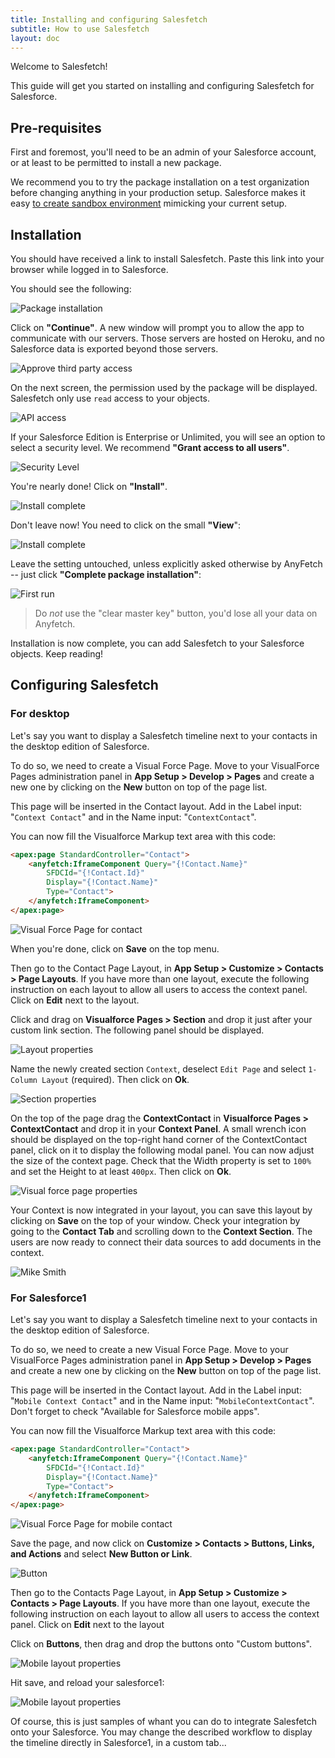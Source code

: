 ```yaml
---
title: Installing and configuring Salesfetch
subtitle: How to use Salesfetch
layout: doc
---
```


Welcome to Salesfetch!

This guide will get you started on installing and configuring Salesfetch for Salesforce.

## Pre-requisites
First and foremost, you'll need to be an admin of your Salesforce account, or at least to be permitted to install a new package.

We recommend you to try the package installation on a test organization before changing anything in your production setup. Salesforce makes it easy [to create sandbox environment](https://help.salesforce.com/HTViewHelpDoc?id=create_test_instance.htm&language=en_US) mimicking your current setup.

## Installation
You should have received a link to install Salesfetch.
Paste this link into your browser while logged in to Salesforce.

You should see the following:

![Package installation](/images/products/salesfetch/package-installation.png)

Click on **"Continue"**.
A new window will prompt you to allow the app to communicate with our servers.
Those servers are hosted on Heroku, and no Salesforce data is exported beyond those servers.

![Approve third party access](/images/products/salesfetch/approve-third-party.png)

On the next screen, the permission used by the package will be displayed. Salesfetch only use `read` access to your objects.

![API access](/images/products/salesfetch/package-api-access.png)

If your Salesforce Edition is Enterprise or Unlimited, you will see an option to select a security level. We recommend **"Grant access to all users"**.

![Security Level](/images/products/salesfetch/security-level.png)

You're nearly done! Click on **"Install"**.

![Install complete](/images/products/salesfetch/install-complete.png)

Don't leave now! You need to click on the small **"View**":

![Install complete](/images/products/salesfetch/post-install.png)

Leave the setting untouched, unless explicitly asked otherwise by AnyFetch -- just click **"Complete package installation"**:

![First run](/images/products/salesfetch/first-run.png)

> Do *not* use the "clear master key" button, you'd lose all your data on Anyfetch.

Installation is now complete, you can add Salesfetch to your Salesforce objects. Keep reading!

## Configuring Salesfetch
### For desktop
Let's say you want to display a Salesfetch timeline next to your contacts in the desktop edition of Salesforce.

To do so, we need to create a Visual Force Page.
Move to your VisualForce Pages administration panel in **App Setup > Develop > Pages** and create a new one by clicking on the **New** button on top of the page list.

This page will be inserted in the Contact layout.
Add in the Label input: "`Context Contact`" and in the Name input: "`ContextContact`".

You can now fill the Visualforce Markup text area with this code:

```html
<apex:page StandardController="Contact">
    <anyfetch:IframeComponent Query="{!Contact.Name}" 
        SFDCId="{!Contact.Id}" 
        Display="{!Contact.Name}" 
        Type="Contact">
    </anyfetch:IframeComponent>
</apex:page>
```

![Visual Force Page for contact](/images/products/salesfetch/force-page.png)

When you're done, click on **Save** on the top menu.

Then go to the Contact Page Layout, in **App Setup > Customize > Contacts > Page Layouts**. If you have more than one layout, execute the following instruction on each layout to allow all users to access the context panel. Click on **Edit** next to the layout.

Click and drag on **Visualforce Pages > Section** and drop it just after your custom link section. The following panel should be displayed.

![Layout properties](/images/products/salesfetch/layout-properties.png)

Name the newly created section `Context`, deselect `Edit Page` and select `1-Column Layout` (required). Then click on **Ok**.

![Section properties](/images/products/salesfetch/section-properties.png)

On the top of the page drag the **ContextContact** in **Visualforce Pages > ContextContact** and drop it in your **Context Panel**. A small wrench icon should be displayed on the top-right hand corner of the ContextContact panel, click on it to display the following modal panel. You can now adjust the size of the context page. Check that the Width property is set to `100%` and set the Height to at least `400px`. Then click on **Ok**.

![Visual force page properties](/images/products/salesfetch/visualforce-page-property.png)

Your Context is now integrated in your layout, you can save this layout by clicking on **Save** on the top of your window. Check your integration by going to the **Contact Tab** and scrolling down to the **Context Section**. The users are now ready to connect their data sources to add documents in the context.

![Mike Smith](/images/products/salesfetch/mike-smith.png)

### For Salesforce1
Let's say you want to display a Salesfetch timeline next to your contacts in the desktop edition of Salesforce.

To do so, we need to create a new Visual Force Page.
Move to your VisualForce Pages administration panel in **App Setup > Develop > Pages** and create a new one by clicking on the **New** button on top of the page list.

This page will be inserted in the Contact layout.
Add in the Label input: "`Mobile Context Contact`" and in the Name input: "`MobileContextContact`". Don't forget to check "Available for Salesforce mobile apps".

You can now fill the Visualforce Markup text area with this code:

```html
<apex:page StandardController="Contact">
    <anyfetch:IframeComponent Query="{!Contact.Name}" 
        SFDCId="{!Contact.Id}" 
        Display="{!Contact.Name}" 
        Type="Contact">
    </anyfetch:IframeComponent>
</apex:page>
```

![Visual Force Page for mobile contact](/images/products/salesfetch/mobile-force-page.png)

Save the page, and now click on **Customize > Contacts > Buttons, Links, and Actions** and select **New Button or Link**.

![Button](/images/products/salesfetch/button-link.png)

Then go to the Contacts Page Layout, in **App Setup > Customize > Contacts > Page Layouts**. If you have more than one layout, execute the following instruction on each layout to allow all users to access the context panel. Click on **Edit** next to the layout

Click on **Buttons**, then drag and drop the buttons onto "Custom buttons".

![Mobile layout properties](/images/products/salesfetch/mobile-layout-properties.png)

Hit save, and reload your salesforce1:

![Mobile layout properties](/images/products/salesfetch/salesforce1.png)

Of course, this is just samples of whant you can do to integrate Salesfetch onto your Salesforce. You may change the described workflow to display the timeline directly in Salesforce1, in a custom tab...

